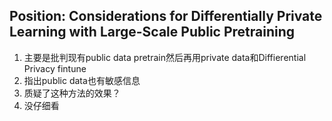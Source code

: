 ## Position: Considerations for Differentially Private Learning with Large-Scale Public Pretraining
1. 主要是批判现有public data pretrain然后再用private data和Diffierential Privacy fintune
2. 指出public data也有敏感信息
3. 质疑了这种方法的效果？
4. 没仔细看